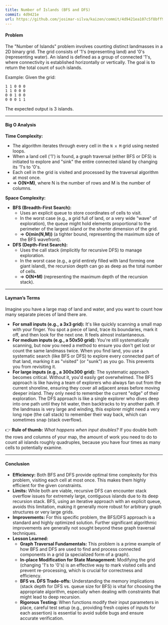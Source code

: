 ```yaml
---
title: Number of Islands (BFS and DFS)
commit: 4d9421e
url: https://github.com/josimar-silva/kaizen/commit/4d9421ea107c5f8bff95a079e6624c398633f7c7
---
```


#### Problem
The "Number of Islands" problem involves counting distinct landmasses in a 2D binary grid. The grid consists of '1's (representing land) and '0's (representing water). An island is defined as a group of connected '1's, where connectivity is established horizontally or vertically. The goal is to return the total count of such islands.

Example:
Given the grid:
```
1 1 0 0 0
1 1 0 0 0
0 0 1 0 0
0 0 0 1 1
```
The expected output is 3 islands.

---

#### Big O Analysis

**Time Complexity:**
- The algorithm iterates through every cell in the `N x M` grid using nested loops.
- When a land cell ('1') is found, a graph traversal (either BFS or DFS) is initiated to explore and "sink" the entire connected island by changing its '1's to '0's.
- Each cell in the grid is visited and processed by the traversal algorithm at most once.
- ⇒ **O(N*M)**, where N is the number of rows and M is the number of columns.

**Space Complexity:**
- **BFS (Breadth-First Search):**
  - Uses an explicit queue to store coordinates of cells to visit.
  - In the worst case (e.g., a grid full of land, or a very wide "wave" of exploration), the queue might hold elements proportional to the perimeter of the largest island or the shorter dimension of the grid.
  - ⇒ **O(min(N,M))** (a tighter bound, representing the maximum size of the BFS wavefront).
- **DFS (Depth-First Search):**
  - Uses the call stack (implicitly for recursive DFS) to manage exploration.
  - In the worst case (e.g., a grid entirely filled with land forming one giant island), the recursion depth can go as deep as the total number of cells.
  - ⇒ **O(N*M)** (representing the maximum depth of the recursion stack).

---

#### Layman’s Terms

Imagine you have a large map of land and water, and you want to count how many separate pieces of land there are.

-   **For small inputs (e.g., a 3x3 grid):** It's like quickly scanning a small map with your finger. You spot a piece of land, trace its boundaries, mark it off, and then look for the next one. It feels almost instantaneous.
-   **For medium inputs (e.g., a 50x50 grid):** You're still systematically scanning, but now you need a method to ensure you don't get lost or count the same landmass twice. When you find land, you use a systematic search (like BFS or DFS) to explore every connected part of that land, marking it as "visited" (or "sunk") as you go. This prevents you from revisiting it.
-   **For large inputs (e.g., a 300x300 grid):** The systematic approach becomes critical. Without it, you'd easily get overwhelmed. The BFS approach is like having a team of explorers who always fan out from the current shoreline, ensuring they cover all adjacent areas before moving deeper inland. They only need to remember the current "edge" of their exploration. The DFS approach is like a single explorer who dives deep into one path until they hit water, then backtracks to try another path. If the landmass is very large and winding, this explorer might need a very long rope (the call stack) to remember their way back, which can sometimes snap (stack overflow).

👉 **Rule of thumb:** *What happens when input doubles?* If you double both the rows and columns of your map, the amount of work you need to do to count all islands roughly quadruples, because you have four times as many cells to potentially examine.

---

#### Conclusion

-   **Efficiency:** Both BFS and DFS provide optimal time complexity for this problem, visiting each cell at most once. This makes them highly efficient for the given constraints.
-   **Limits:** While both are viable, recursive DFS can encounter stack overflow issues for extremely large, contiguous islands due to its deep recursion stack. BFS, using an iterative approach with an explicit queue, avoids this limitation, making it generally more robust for arbitrary graph structures or very large grids.
-   **Improvements:** For this specific problem, the BFS/DFS approach is a standard and highly optimized solution. Further significant algorithmic improvements are generally not sought beyond these graph traversal techniques.
-   **Lesson Learned:**
    -   **Graph Traversal Fundamentals:** This problem is a prime example of how BFS and DFS are used to find and process connected components in a grid (a specialized form of a graph).
    -   **In-place Modification for State Management:** Modifying the grid (changing '1's to '0's) is an effective way to mark visited cells and prevent re-processing, which is crucial for correctness and efficiency.
    -   **BFS vs. DFS Trade-offs:** Understanding the memory implications (stack depth for DFS vs. queue size for BFS) is vital for choosing the appropriate algorithm, especially when dealing with constraints that might lead to deep recursion.
    -   **Rigorous Testing:** When functions modify their input parameters in place, careful test setup (e.g., providing fresh copies of inputs for each assertion) is essential to avoid subtle bugs and ensure accurate verification.
